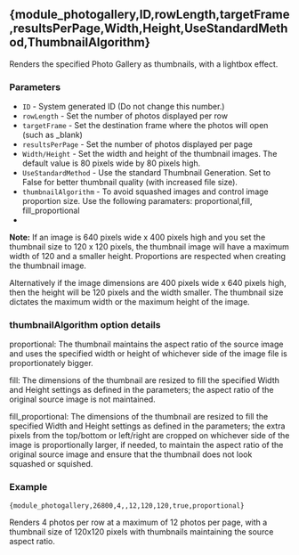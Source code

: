 ## {module_photogallery,ID,rowLength,targetFrame,resultsPerPage,Width,Height,UseStandardMethod,ThumbnailAlgorithm}

Renders the specified Photo Gallery as thumbnails, with a lightbox effect.

### Parameters

* `ID` - System generated ID (Do not change this number.)
* `rowLength` - Set the number of photos displayed per row
* `targetFrame` - Set the destination frame where the photos will open (such as _blank)
* `resultsPerPage` - Set the number of photos displayed per page
* `Width/Height` - Set the width and height of the thumbnail images. The default value is 80 pixels wide by 80 pixels high.
* `UseStandardMethod` - Use the standard Thumbnail Generation. Set to False for better thumbnail quality (with increased file size).
* `thumbnailAlgorithm` - To avoid squashed images and control image proportion size. Use the following paramaters: proportional,fill, fill_proportional
* 
**Note:** If an image is 640 pixels wide x 400 pixels high and you set the thumbnail size to 120 x 120 pixels, the thumbnail image will have a maximum width of 120 and a smaller height. Proportions are respected when creating the thumbnail image. 

Alternatively if the image dimensions are 400 pixels wide x 640 pixels high, then the height will be 120 pixels and the width smaller. The thumbnail size dictates the maximum width or the maximum height of the image.

### thumbnailAlgorithm option details

proportional: The thumbnail maintains the aspect ratio of the source image and uses the specified width or height of whichever side of the image file is proportionately bigger.

fill: The dimensions of the thumbnail are resized to fill the specified Width and Height settings as defined in the parameters; the aspect ratio of the original source image is not maintained. 

fill_proportional: The dimensions of the thumbnail are resized to fill the specified Width and Height settings as defined in the parameters; the extra pixels from the top/bottom or left/right are cropped on whichever side of the image is proportionally larger, if needed, to maintain the aspect ratio of the original source image and ensure that the thumbnail does not look squashed or squished. 


### Example

`{module_photogallery,26800,4,,12,120,120,true,proportional}`

Renders 4 photos per row at a maximum of 12 photos per page, with a thumbnail size of 120x120 pixels with thumbnails maintaining the source aspect ratio. 

